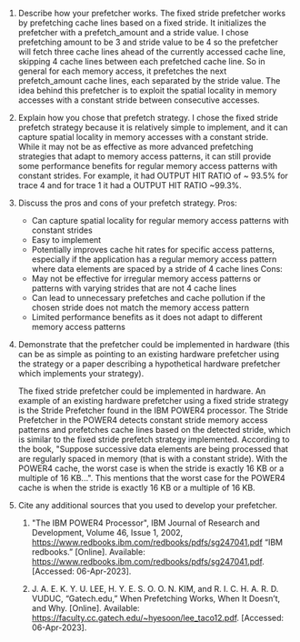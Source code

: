 1. Describe how your prefetcher works.
   The fixed stride prefetcher works by prefetching cache lines based on a fixed stride. It initializes the prefetcher with a prefetch_amount and a stride value. I chose prefetching amount to be 3 and stride value to be 4 so the prefetcher will fetch three cache lines ahead of the currently accessed cache line, skipping 4 cache lines between each prefetched cache line. So in general for each memory access, it prefetches the next prefetch_amount cache lines, each separated by the stride value. The idea behind this prefetcher is to exploit the spatial locality in memory accesses with a constant stride between consecutive accesses.

   
2. Explain how you chose that prefetch strategy.
   I chose the fixed stride prefetch strategy because it is relatively simple to implement, and it can capture spatial locality in memory accesses with a constant stride. While it may not be as effective as more advanced prefetching strategies that adapt to memory access patterns, it can still provide some performance benefits for regular memory access patterns with constant strides. For example, it had OUTPUT HIT RATIO of ~ 93.5% for trace 4 and for trace 1 it had a OUTPUT HIT RATIO ~99.3%.


3. Discuss the pros and cons of your prefetch strategy.
   Pros: 
      - Can capture spatial locality for regular memory access patterns with constant strides
      - Easy to implement
      - Potentially improves cache hit rates for specific access patterns, especially if the application has a regular memory access pattern where data elements are spaced by a stride of 4 cache lines
   Cons: 
      - May not be effective for irregular memory access patterns or patterns with varying strides that are not 4 cache lines
      - Can lead to unnecessary prefetches and cache pollution if the chosen stride does not match the memory access pattern
      - Limited performance benefits as it does not adapt to different memory access patterns


4. Demonstrate that the prefetcher could be implemented in hardware (this can be
   as simple as pointing to an existing hardware prefetcher using the strategy
   or a paper describing a hypothetical hardware prefetcher which implements
   your strategy).

   The fixed stride prefetcher could be implemented in hardware. An example of an existing hardware prefetcher using a fixed stride strategy is the Stride Prefetcher found in the IBM POWER4 processor. The Stride Prefetcher in the POWER4 detects constant stride memory access patterns and prefetches cache lines based on the detected stride, which is similar to the fixed stride prefetch strategy implemented. According to the book, "Suppose successive data elements are being processed that are regularly spaced in memory (that is with a constant stride). With the POWER4 cache, the worst case is when the stride is exactly 16 KB or a multiple of 16 KB...". This mentions that the worst case for the POWER4 cache is when the stride is exactly 16 KB or a multiple of 16 KB.


5. Cite any additional sources that you used to develop your prefetcher.

   1. "The IBM POWER4 Processor", IBM Journal of Research and Development, Volume 46, Issue 1, 2002, https://www.redbooks.ibm.com/redbooks/pdfs/sg247041.pdf
   “IBM redbooks.” [Online]. Available: https://www.redbooks.ibm.com/redbooks/pdfs/sg247041.pdf. [Accessed: 06-Apr-2023]. 

   2. J. A. E. K. Y. U.  LEE, H. Y. E. S. O. O. N.  KIM, and R. I. C. H. A. R. D.  VUDUC, “Gatech.edu,” When Prefetching Works, When It Doesn’t, and Why. [Online]. Available: https://faculty.cc.gatech.edu/~hyesoon/lee_taco12.pdf. [Accessed: 06-Apr-2023]. 